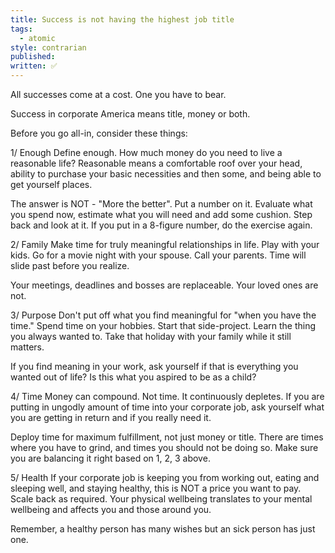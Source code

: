 ```yaml
---
title: Success is not having the highest job title
tags:
  - atomic
style: contrarian
published: 
written: ✅
---
```

All successes come at a cost. One you have to bear.

Success in corporate America means title, money or both.

Before you go all-in, consider these things:

1/ Enough
Define enough. How much money do you need to live a reasonable life? Reasonable means a comfortable roof over your head, ability to purchase your basic necessities and then some, and being able to get yourself places.

The answer is NOT - "More the better". Put a number on it. Evaluate what you spend now, estimate what you will need and add some cushion. Step back and look at it. If you put in a 8-figure number, do the exercise again.

2/ Family
Make time for truly meaningful relationships in life. Play with your kids. Go for a movie night with your spouse. Call your parents. Time will slide past before you realize. 

Your meetings, deadlines and bosses are replaceable. Your loved ones are not.

3/ Purpose
Don't put off what you find meaningful for "when you have the time." Spend time on your hobbies. Start that side-project.  Learn the thing you always wanted to. Take that holiday with your family while it still matters.

If you find meaning in your work, ask yourself if that is everything you wanted out of life? Is this what you aspired to be as a child?

4/ Time
Money can compound. Not time. It continuously depletes. If you are putting in ungodly amount of time into your corporate job, ask yourself what you are getting in return and if you really need it. 

Deploy time for maximum fulfillment, not just money or title. There are times where you have to grind, and times you should not be doing so. Make sure you are balancing it right based on 1, 2, 3 above. 

5/ Health
If your corporate job is keeping you from working out, eating and sleeping well, and staying healthy, this is NOT a price you want to pay. Scale back as required. Your physical wellbeing translates to your mental wellbeing and affects you and those around you.

Remember, a healthy person has many wishes but an sick person has just one.